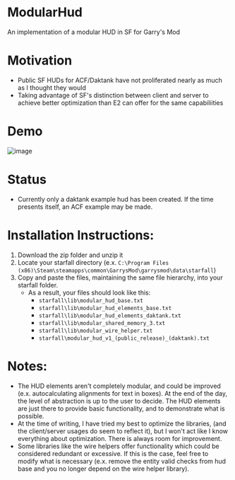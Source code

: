 # ModularHud
An implementation of a modular HUD in SF for Garry's Mod

# Motivation
- Public SF HUDs for ACF/Daktank have not proliferated nearly as much as I thought they would
- Taking advantage of SF's distinction between client and server to achieve better optimization than E2 can offer for the same capabiliities

# Demo
![image](https://user-images.githubusercontent.com/109800352/210301162-1db72574-db24-42d1-9156-e32a79638dbd.png)

# Status
- Currently only a daktank example hud has been created. If the time presents itself, an ACF example may be made.

# Installation Instructions:
1. Download the zip folder and unzip it
2. Locate your starfall directory
   (e.x. `C:\Program Files (x86)\Steam\steamapps\common\GarrysMod\garrysmod\data\starfall`)
3. Copy and paste the files, maintaining the same file hierarchy, into your starfall folder.
    - As a result, your files should look like this:
        - `starfall\lib\modular_hud_base.txt`
        - `starfall\lib\modular_hud_elements_base.txt`
        - `starfall\lib\modular_hud_elements_daktank.txt`
        - `starfall\lib\modular_shared_memory_3.txt`
        - `starfall\lib\modular_wire_helper.txt`
        - `starfall\modular_hud_v1_(public_release)_(daktank).txt`

# Notes:
- The HUD elements aren't completely modular, and could be improved (e.x. autocalculating alignments for text in boxes). At the end of the day, the level of abstraction is up to the user to decide. The HUD elements are just there to provide basic functionality, and to demonstrate what is possible.
- At the time of writing, I have tried my best to optimize the libraries, (and the client/server usages do seem to reflect it), but I won't act like I know everything about optimization. There is always room for improvement.
- Some libraries like the wire helpers offer functionality which could be considered redundant or excessive. If this is the case, feel free to modify what is necessary (e.x. remove the entity valid checks from hud base and you no longer depend on the wire helper library).
